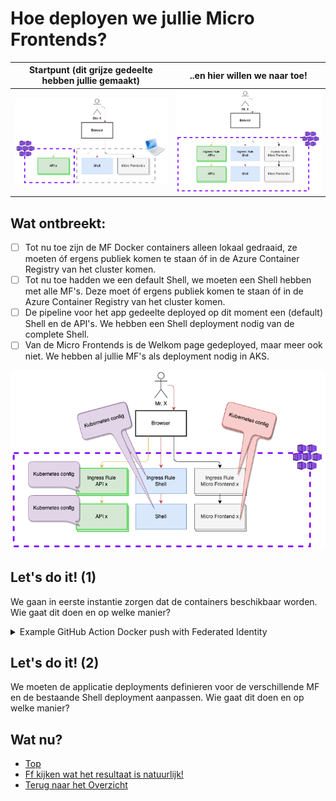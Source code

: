 # Hoe deployen we jullie Micro Frontends?

|Startpunt (dit grijze gedeelte hebben jullie gemaakt) |..en hier willen we naar toe! 
|--|--|
|![Start](./MaffeMaandag-Start.drawio.png)|![Apps Namespace Scope](./MaffeMaandag-Kubernetes-Apps-Namespace.drawio.png)

## Wat ontbreekt:
- [ ] Tot nu toe zijn de MF Docker containers alleen lokaal gedraaid, ze moeten óf ergens publiek komen te staan óf in de Azure Container Registry van het cluster komen.
- [ ] Tot nu toe hadden we een default Shell, we moeten een Shell hebben met alle MF's. Deze moet óf ergens publiek komen te staan óf in de Azure Container Registry van het cluster komen.
- [ ] De pipeline voor het app gedeelte deployed op dit moment een (default) Shell en de API's. We hebben een Shell deployment nodig van de complete Shell.
- [ ] Van de Micro Frontends is de Welkom page gedeployed, maar meer ook niet. We hebben al jullie MF's als deployment nodig in AKS.

![App Scoped Namespace Pipelines](./MaffeMaandag-Kubernetes-Apps-Namespace-Pipeline.drawio.png)

## Let's do it! (1)

We gaan in eerste instantie zorgen dat de containers beschikbaar worden. Wie gaat dit doen en op welke manier?

<details>
  <summary>Example GitHub Action Docker push with Federated Identity</summary>

  ```yaml
  name: Build Containers and push to ACR
  on:
    push:
      branches: [main]
      # paths:
      #   - 'app'

  permissions:
        id-token: write
        contents: read
  jobs: 
    build-and-deploy:
      runs-on: ubuntu-latest
      steps:
        - name: 'Az CLI login'
          uses: azure/login@v1
          with:
            client-id: ${{ secrets.AZURE_CLIENT_ID }}
            tenant-id: ${{ secrets.AZURE_TENANT_ID }}
            subscription-id: ${{ secrets.AZURE_SUBSCRIPTION_ID }}
    
        - name: docker login, build and push
          run: |
            az acr login -n ${{ secrets.ACR }} 
            docker build ${{ env.TARGET_DIR_BUILD }} -t ${{ secrets.ACR }}.azurecr.io/${{ env.IMAGE_NAME }}:${{ github.run_number }}
            docker push ${{ secrets.ACR }}.azurecr.io/${{ env.IMAGE_NAME }}:${{ github.run_number }}
          env:
            IMAGE_NAME: example_image_name
            TARGET_DIR_BUILD: ./app
            TARGET_DOCKER_FILE: Dockerfile.app
  ```

</details>

## Let's do it! (2)

We moeten de applicatie deployments definieren voor de verschillende MF en de bestaande Shell deployment aanpassen. Wie gaat dit doen en op welke manier?

## Wat nu?
- [Top](#hoe-deployen-we-jullie-micro-frontends)
- [Ff kijken wat het resultaat is natuurlijk!](https://www.maffe-maandag.nl)
- [Terug naar het Overzicht](../README.md)
